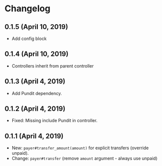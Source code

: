 # Changelog

## 0.1.5 (April 10, 2019)

* Add config block

## 0.1.4 (April 10, 2019)

* Controllers inherit from parent controller

## 0.1.3 (April 4, 2019)

* Add Pundit dependency.

## 0.1.2 (April 4, 2019)

* Fixed: Missing include Pundit in controller.

## 0.1.1 (April 4, 2019)

* New: ```payer#transfer_amount(amount)``` for explicit transfers (override unpaid).
* Change: ```payer#transfer``` (remove ```amount``` argument - always use unpaid)